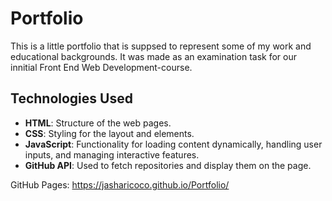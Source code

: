 # Portfolio

This is a little portfolio that is suppsed to represent some of my work and educational backgrounds. It was made as an examination task for our innitial Front End Web Development-course.

## Technologies Used

- **HTML**: Structure of the web pages.
- **CSS**: Styling for the layout and elements.
- **JavaScript**: Functionality for loading content dynamically, handling user inputs, and managing interactive features.
- **GitHub API**: Used to fetch repositories and display them on the page.

GitHub Pages: https://jasharicoco.github.io/Portfolio/
